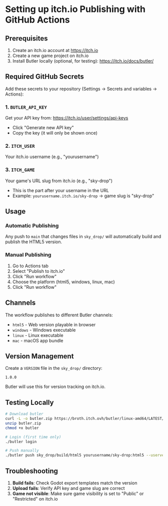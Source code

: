 # Setting up itch.io Publishing with GitHub Actions

## Prerequisites

1. Create an itch.io account at https://itch.io
2. Create a new game project on itch.io
3. Install Butler locally (optional, for testing): https://itch.io/docs/butler/

## Required GitHub Secrets

Add these secrets to your repository (Settings → Secrets and variables → Actions):

### 1. `BUTLER_API_KEY`
Get your API key from: https://itch.io/user/settings/api-keys
- Click "Generate new API key"
- Copy the key (it will only be shown once)

### 2. `ITCH_USER`
Your itch.io username (e.g., "yourusername")

### 3. `ITCH_GAME`
Your game's URL slug from itch.io (e.g., "sky-drop")
- This is the part after your username in the URL
- Example: `yourusername.itch.io/sky-drop` → game slug is "sky-drop"

## Usage

### Automatic Publishing
Any push to `main` that changes files in `sky_drop/` will automatically build and publish the HTML5 version.

### Manual Publishing
1. Go to Actions tab
2. Select "Publish to itch.io"
3. Click "Run workflow"
4. Choose the platform (html5, windows, linux, mac)
5. Click "Run workflow"

## Channels

The workflow publishes to different Butler channels:
- `html5` - Web version playable in browser
- `windows` - Windows executable
- `linux` - Linux executable
- `mac` - macOS app bundle

## Version Management

Create a `VERSION` file in the `sky_drop/` directory:
```
1.0.0
```

Butler will use this for version tracking on itch.io.

## Testing Locally

```bash
# Download butler
curl -L -o butler.zip https://broth.itch.ovh/butler/linux-amd64/LATEST/archive/default
unzip butler.zip
chmod +x butler

# Login (first time only)
./butler login

# Push manually
./butler push sky_drop/build/html5 yourusername/sky-drop:html5 --userversion=1.0.0
```

## Troubleshooting

1. **Build fails**: Check Godot export templates match the version
2. **Upload fails**: Verify API key and game slug are correct
3. **Game not visible**: Make sure game visibility is set to "Public" or "Restricted" on itch.io